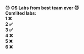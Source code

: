 :smiling_imp: <strong>OS Labs from best team ever<strong> :smiling_imp: <br />
Comlited labs:<br />
1 :x: <br />
2 :white_check_mark: <br />
3 :white_check_mark: <br />
4 :x: <br />
5 :x: <br />
6 :x: <br />